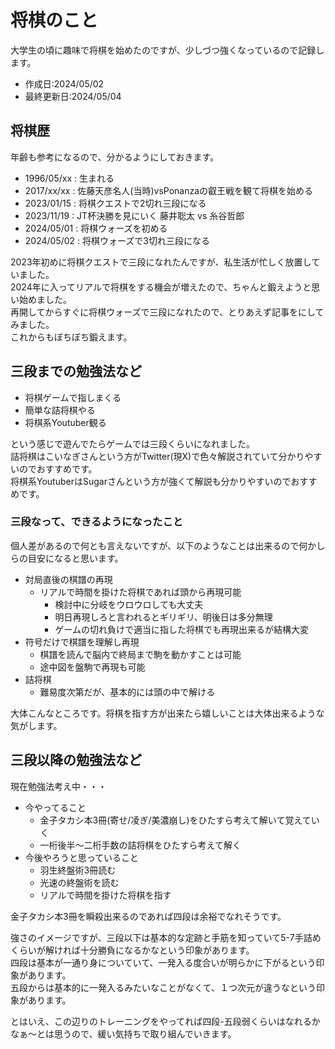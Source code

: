 # 将棋のこと

大学生の頃に趣味で将棋を始めたのですが、少しづつ強くなっているので記録します。  

- 作成日:2024/05/02
- 最終更新日:2024/05/04

## 将棋歴

年齢も参考になるので、分かるようにしておきます。  

- 1996/05/xx : 生まれる
- 2017/xx/xx : 佐藤天彦名人(当時)vsPonanzaの叡王戦を観て将棋を始める
- 2023/01/15 : 将棋クエストで2切れ三段になる
- 2023/11/19 : JT杯決勝を見にいく 藤井聡太 vs 糸谷哲郎
- 2024/05/01 : 将棋ウォーズを初める
- 2024/05/02 : 将棋ウォーズで3切れ三段になる

2023年初めに将棋クエストで三段になれたんですが、私生活が忙しく放置していました。  
2024年に入ってリアルで将棋をする機会が増えたので、ちゃんと鍛えようと思い始めました。  
再開してからすぐに将棋ウォーズで三段になれたので、とりあえず記事をにしてみました。  
これからもぼちぼち鍛えます。  

## 三段までの勉強法など

- 将棋ゲームで指しまくる
- 簡単な詰将棋やる
- 将棋系Youtuber観る

という感じで遊んでたらゲームでは三段くらいになれました。  
詰将棋はこいなぎさんという方がTwitter(現X)で色々解説されていて分かりやすいのでおすすめです。  
将棋系YoutuberはSugarさんという方が強くて解説も分かりやすいのでおすすめです。  

### 三段なって、できるようになったこと

個人差があるので何とも言えないですが、以下のようなことは出来るので何かしらの目安になると思います。  

- 対局直後の棋譜の再現
  - リアルで時間を掛けた将棋であれば頭から再現可能
    - 検討中に分岐をウロウロしても大丈夫
    - 明日再現しろと言われるとギリギリ、明後日は多分無理
    - ゲームの切れ負けで適当に指した将棋でも再現出来るが結構大変
- 符号だけで棋譜を理解し再現
  - 棋譜を読んで脳内で終局まで駒を動かすことは可能
  - 途中図を盤駒で再現も可能
- 詰将棋
  - 難易度次第だが、基本的には頭の中で解ける

大体こんなところです。将棋を指す方が出来たら嬉しいことは大体出来るような気がします。  

## 三段以降の勉強法など

現在勉強法考え中・・・  

- 今やってること
  - 金子タカシ本3冊(寄せ/凌ぎ/美濃崩し)をひたすら考えて解いて覚えていく
  - 一桁後半〜二桁手数の詰将棋をひたすら考えて解く
- 今後やろうと思っていること
  - 羽生終盤術3冊読む
  - 光速の終盤術を読む
  - リアルで時間を掛けた将棋を指す

金子タカシ本3冊を瞬殺出来るのであれば四段は余裕でなれそうです。  

強さのイメージですが、三段以下は基本的な定跡と手筋を知っていて5-7手詰めくらいが解ければ十分勝負になるかなという印象があります。  
四段は基本が一通り身についていて、一発入る度合いが明らかに下がるという印象があります。  
五段からは基本的に一発入るみたいなことがなくて、１つ次元が違うなという印象があります。  

とはいえ、この辺りのトレーニングをやってれば四段-五段弱くらいはなれるかなぁ〜とは思うので、緩い気持ちで取り組んでいきます。  
